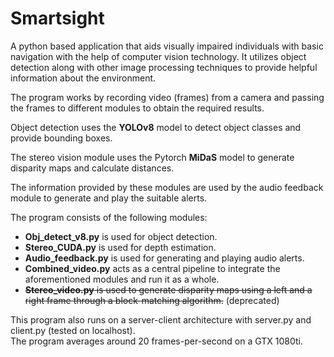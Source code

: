 # Smartsight
A python based application that aids visually impaired individuals with basic navigation with the help of computer vision technology. It utilizes object detection along with other image processing techniques to provide helpful information about the environment.  

The program works by recording video (frames) from a camera and passing the frames to different modules to obtain the required results.

Object detection uses the **YOLOv8** model to detect object classes and provide bounding boxes.

The stereo vision module uses the Pytorch **MiDaS** model to generate disparity maps and calculate distances. 

The information provided by these modules are used by the audio feedback module to generate and play the suitable alerts.

The program consists of the following modules:  
- **Obj_detect_v8.py** is used for object detection.  
- **Stereo_CUDA.py** is used for depth estimation.  
- **Audio_feedback.py** is used for generating and playing audio alerts.  
- **Combined_video.py** acts as a central pipeline to integrate the aforementioned modules and run it as a whole.  
- ~~**Stereo_video.py** is used to generate disparity maps using a left and a right frame through a block-matching algorithm.~~ (deprecated)

This program also runs on a server-client architecture with server.py and client.py (tested on localhost).  
The program averages around 20 frames-per-second on a GTX 1080ti.
